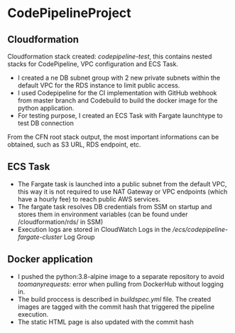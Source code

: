 # CodePipelineProject


## Cloudformation

Cloudformation stack created: *codepipeline-test*, this contains nested stacks for CodePipeline, VPC configuration and ECS Task.

- I created a ne DB subnet group with 2 new private subnets within the default VPC for the RDS instance to limit public access.
- I used Codepipeline for the CI implementation with GitHub webhook from master branch and Codebuild to build the docker image for the python application.
- For testing purpose, I created an ECS Task with Fargate launchtype to test DB connection

From the CFN root stack output, the most important informations can be obtained, such as S3 URL, RDS endpoint, etc. 

## ECS Task

- The Fargate task is launched into a public subnet from the default VPC, this way it is not required to use NAT Gateway or VPC endpoints (which have a hourly fee) to reach public AWS services.
- The fargate task resolves DB credentials from SSM on startup and stores them in environment variables (can be found under /cloudformation/rds/ in SSM)
- Execution logs are stored in CloudWatch Logs in the */ecs/codepipeline-fargate-cluster* Log Group

## Docker application

- I pushed the python:3.8-alpine image to a separate repository to avoid *toomanyrequests:* error when pulling from DockerHub without logging in.
- The build proccess is described in *buildspec.yml* file. The created images are tagged with the commit hash that triggered the pipeline execution.
- The static HTML page is also updated with the commit hash